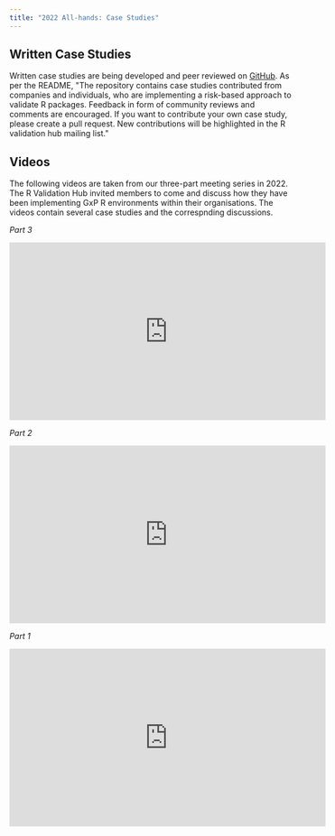 ```yaml
---
title: "2022 All-hands: Case Studies"
---
```


## Written Case Studies

Written case studies are being developed and peer reviewed on [GitHub](https://github.com/pharmaR/case_studies).  As per the README, "The repository contains case studies contributed from companies and individuals, who are implementing a risk-based approach to validate R packages. Feedback in form of community reviews and comments are encouraged. If you want to contribute your own case study, please create a pull request. New contributions will be highlighted in the R validation hub mailing list."

## Videos

The following videos are taken from our three-part meeting series in 2022.  The R Validation Hub invited members to come and discuss how they have been implementing GxP R environments within their organisations. The videos contain several case studies and the correspnding discussions.


*Part 3*

<iframe width="560" height="315" src=https://www.youtube.com/embed/JkKJojVYBXM title="Using R in a GxP Environment (Part 3)" frameborder="0" allow="accelerometer; autoplay; clipboard-write; encrypted-media; gyroscope; picture-in-picture" allowfullscreen></iframe>


*Part 2*

<iframe width="560" height="315" src=https://www.youtube.com/embed/lWXqfuaxNL8 title="Using R in a GxP environment (Part 2)" frameborder="0" allow="accelerometer; autoplay; clipboard-write; encrypted-media; gyroscope; picture-in-picture" allowfullscreen></iframe>


*Part 1*

<iframe width="560" height="315" src="https://www.youtube.com/embed/P2m6RmVViu0" title="Using R in a GxP environment (Part 1)" frameborder="0" allow="accelerometer; autoplay; clipboard-write; encrypted-media; gyroscope; picture-in-picture" allowfullscreen></iframe>

